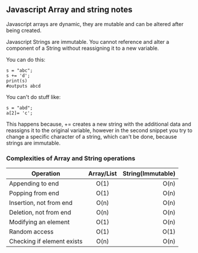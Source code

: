 ## Javascript Array and string notes 

Javascript arrays are dynamic, they are mutable and can be altered after being created. 

Javascript Strings are immutable. You cannot reference and alter a component of a String without reassigning it to a new variable. 

You can do this:
```
s = "abc";
s += 'd';
print(s)
#outputs abcd
```

You can't do stuff like:
```
s = "abd";
a[2]= 'c';
```

This happens because, += creates a new string with the additional data and reassigns it to the original variable, however in the second snippet you try to change a specific character of a string, which can't be done, because strings are immutable.

### Complexities of Array and String operations

| Operation        |  Array/List   | String(Immutable)  |
| ---------------- |:-------------:| ---------------:|
| Appending to end     | O(1) | O(n) |
| Popping from end | O(1) | O(n) |
| Insertion, not from end | O(n) | O(n) |
| Deletion, not from end | O(n) | O(n) |
| Modifying an element | O(1) | O(n) |
| Random access | O(1) | O(1) |
| Checking if element exists | O(n) | O(n) |
